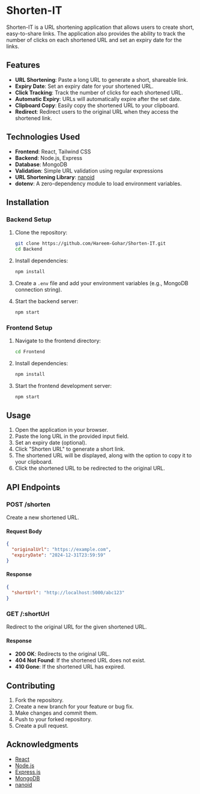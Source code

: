 
# Shorten-IT

Shorten-IT is a URL shortening application that allows users to create short, easy-to-share links. The application also provides the ability to track the number of clicks on each shortened URL and set an expiry date for the links.

## Features

- **URL Shortening**: Paste a long URL to generate a short, shareable link.
- **Expiry Date**: Set an expiry date for your shortened URL.
- **Click Tracking**: Track the number of clicks for each shortened URL.
- **Automatic Expiry**: URLs will automatically expire after the set date.
- **Clipboard Copy**: Easily copy the shortened URL to your clipboard.
- **Redirect**: Redirect users to the original URL when they access the shortened link.

## Technologies Used

- **Frontend**: React, Tailwind CSS
- **Backend**: Node.js, Express
- **Database**: MongoDB
- **Validation**: Simple URL validation using regular expressions
- **URL Shortening Library**: [nanoid](https://github.com/ai/nanoid)
- **dotenv**: A zero-dependency module to load environment variables.

## Installation

### Backend Setup

1. Clone the repository:
   ```bash
   git clone https://github.com/Hareem-Gohar/Shorten-IT.git
   cd Backend
   ```

2. Install dependencies:
   ```bash
   npm install
   ```

3. Create a `.env` file and add your environment variables (e.g., MongoDB connection string).

4. Start the backend server:
   ```bash
   npm start
   ```

### Frontend Setup

1. Navigate to the frontend directory:
   ```bash
   cd Frontend
   ```

2. Install dependencies:
   ```bash
   npm install
   ```

3. Start the frontend development server:
   ```bash
   npm start
   ```

## Usage

1. Open the application in your browser.
2. Paste the long URL in the provided input field.
3. Set an expiry date (optional).
4. Click "Shorten URL" to generate a short link.
5. The shortened URL will be displayed, along with the option to copy it to your clipboard.
6. Click the shortened URL to be redirected to the original URL.

## API Endpoints

### POST /shorten

Create a new shortened URL.

#### Request Body
```json
{
  "originalUrl": "https://example.com",
  "expiryDate": "2024-12-31T23:59:59"
}
```

#### Response
```json
{
  "shortUrl": "http://localhost:5000/abc123"
}
```

### GET /:shortUrl

Redirect to the original URL for the given shortened URL.

#### Response
- **200 OK**: Redirects to the original URL.
- **404 Not Found**: If the shortened URL does not exist.
- **410 Gone**: If the shortened URL has expired.

## Contributing

1. Fork the repository.
2. Create a new branch for your feature or bug fix.
3. Make changes and commit them.
4. Push to your forked repository.
5. Create a pull request.

## Acknowledgments

- [React](https://reactjs.org/)
- [Node.js](https://nodejs.org/)
- [Express.js](https://expressjs.com/)
- [MongoDB](https://www.mongodb.com/)
- [nanoid](https://github.com/ai/nanoid)
```
